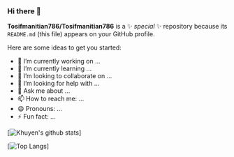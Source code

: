 ### Hi there 👋


**Tosifmanitian786/Tosifmanitian786** is a ✨ _special_ ✨ repository because its `README.md` (this file) appears on your GitHub profile.

Here are some ideas to get you started:

- 🔭 I’m currently working on ...
- 🌱 I’m currently learning ...
- 👯 I’m looking to collaborate on ...
- 🤔 I’m looking for help with ...
- 💬 Ask me about ...
- 📫 How to reach me: ...
- 😄 Pronouns: ...
- ⚡ Fun fact: ...



[![Khuyen's github stats](https://github-readme-stats.vercel.app/api?username=Tosifmanitian786&count_private=true&show_icons=true&theme=radical&hide_rank=false)]








[![Top Langs](https://github-readme-stats.vercel.app/api/top-langs/?username=Tosifmanitian786)]

